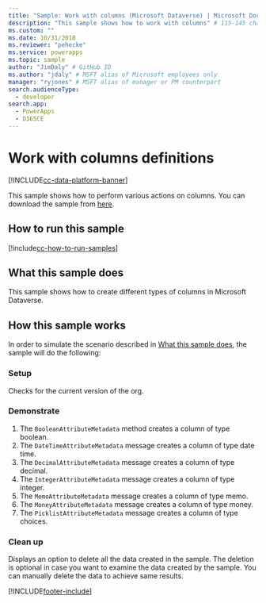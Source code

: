 ```yaml
---
title: "Sample: Work with columns (Microsoft Dataverse) | Microsoft Docs" # Intent and product brand in a unique string of 43-59 chars including spaces
description: "This sample shows how to work with columns" # 115-145 characters including spaces. This abstract displays in the search result.
ms.custom: ""
ms.date: 10/31/2018
ms.reviewer: "pehecke"
ms.service: powerapps
ms.topic: sample
author: "JimDaly" # GitHub ID
ms.author: "jdaly" # MSFT alias of Microsoft employees only
manager: "ryjones" # MSFT alias of manager or PM counterpart
search.audienceType: 
  - developer
search.app: 
  - PowerApps
  - D365CE
---
```


# Work with columns definitions

[!INCLUDE[cc-data-platform-banner](../../../../includes/cc-data-platform-banner.md)]

This sample shows how to perform various actions on columns. You can download the sample from [here](https://github.com/microsoft/PowerApps-Samples/tree/master/cds/orgsvc/C%23/WorkWithAttributes).

## How to run this sample

[!include[cc-how-to-run-samples](../../includes/cc-how-to-run-samples.md)]

## What this sample does

This sample shows how to create different types of columns in Microsoft Dataverse.

## How this sample works

In order to simulate the scenario described in [What this sample does](#what-this-sample-does), the sample will do the following:

### Setup

Checks for the current version of the org.

### Demonstrate

1. The `BooleanAttributeMetadata` method creates a column of type boolean.
2. The `DateTimeAttributeMetadata` message creates a column of type date time.
3. The `DecimalAttributeMetadata` message creates a column of type decimal.
4. The `IntegerAttributeMetadata` message creates a column of type integer.
5. The `MemoAttributeMetadata` message creates a column of type memo.
6. The `MoneyAttributeMetadata` message creates a column of type money.
7. The `PicklistAttributeMetadata` message creates a column of type choices.

### Clean up

Displays an option to delete all the data created in the sample. The deletion is optional in case you want to examine the data created by the sample. You can manually delete the data to achieve same results.


[!INCLUDE[footer-include](../../../../includes/footer-banner.md)]
